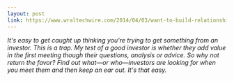 ```yaml
---
layout: post
link: https://www.wraltechwire.com/2014/04/03/want-to-build-relationships-with-investors-become-a-source-of-deal-flow-1443/
---
```


*It's easy to get caught up thinking you're trying to get something from an investor. This is a trap. My test of a good investor is whether they add value in the first meeting though their questions, analysis or advice. So why not return the favor? Find out what—or who—investors are looking for when you meet them and then keep an ear out. It's that easy.*
